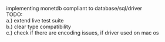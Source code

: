 implementing monetdb compliant to database/sql/driver
<br/>
TODO:
<br/>
a.) extend live test suite
<br/>
b.) clear type compatibility
<br/>
c.) check if there are encoding issues, if driver used on mac os
